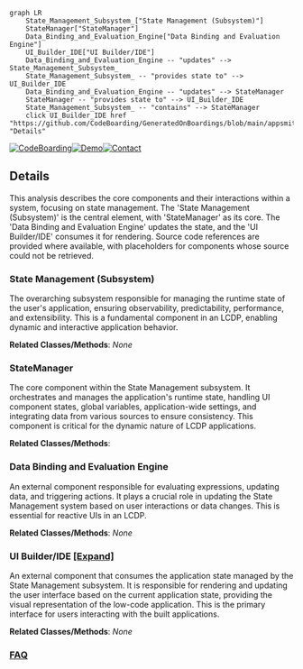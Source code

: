 ```mermaid
graph LR
    State_Management_Subsystem_["State Management (Subsystem)"]
    StateManager["StateManager"]
    Data_Binding_and_Evaluation_Engine["Data Binding and Evaluation Engine"]
    UI_Builder_IDE["UI Builder/IDE"]
    Data_Binding_and_Evaluation_Engine -- "updates" --> State_Management_Subsystem_
    State_Management_Subsystem_ -- "provides state to" --> UI_Builder_IDE
    Data_Binding_and_Evaluation_Engine -- "updates" --> StateManager
    StateManager -- "provides state to" --> UI_Builder_IDE
    State_Management_Subsystem_ -- "contains" --> StateManager
    click UI_Builder_IDE href "https://github.com/CodeBoarding/GeneratedOnBoardings/blob/main/appsmith/UI_Builder_IDE.md" "Details"
```

[![CodeBoarding](https://img.shields.io/badge/Generated%20by-CodeBoarding-9cf?style=flat-square)](https://github.com/CodeBoarding/GeneratedOnBoardings)[![Demo](https://img.shields.io/badge/Try%20our-Demo-blue?style=flat-square)](https://www.codeboarding.org/demo)[![Contact](https://img.shields.io/badge/Contact%20us%20-%20contact@codeboarding.org-lightgrey?style=flat-square)](mailto:contact@codeboarding.org)

## Details

This analysis describes the core components and their interactions within a system, focusing on state management. The 'State Management (Subsystem)' is the central element, with 'StateManager' as its core. The 'Data Binding and Evaluation Engine' updates the state, and the 'UI Builder/IDE' consumes it for rendering. Source code references are provided where available, with placeholders for components whose source could not be retrieved.

### State Management (Subsystem)
The overarching subsystem responsible for managing the runtime state of the user's application, ensuring observability, predictability, performance, and extensibility. This is a fundamental component in an LCDP, enabling dynamic and interactive application behavior.


**Related Classes/Methods**: _None_

### StateManager
The core component within the State Management subsystem. It orchestrates and manages the application's runtime state, handling UI component states, global variables, application-wide settings, and integrating data from various sources to ensure consistency. This component is critical for the dynamic nature of LCDP applications.


**Related Classes/Methods**:



### Data Binding and Evaluation Engine
An external component responsible for evaluating expressions, updating data, and triggering actions. It plays a crucial role in updating the State Management system based on user interactions or data changes. This is essential for reactive UIs in an LCDP.


**Related Classes/Methods**: _None_

### UI Builder/IDE [[Expand]](./UI_Builder_IDE.md)
An external component that consumes the application state managed by the State Management subsystem. It is responsible for rendering and updating the user interface based on the current application state, providing the visual representation of the low-code application. This is the primary interface for users interacting with the built applications.


**Related Classes/Methods**: _None_



### [FAQ](https://github.com/CodeBoarding/GeneratedOnBoardings/tree/main?tab=readme-ov-file#faq)